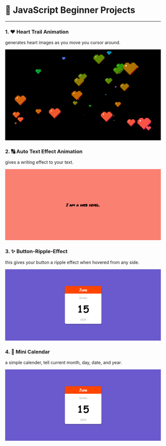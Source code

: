 # 🚀 JavaScript Beginner Projects
---
### 1. ❤ Heart Trail Animation
generates heart images as you move you cursor around.

![heart-trail-animation](Heart-Trail-Animation/heart-trail-animation.png)

### 2. 🔠 Auto Text Effect Animation
gives a writing effect to your text.

![auto-text-effect-animation](Auto-Text-Effect-Animation/auto-text-effect-animation.png)

### 3. ✨ Button-Ripple-Effect
this gives your button a ripple effect when hovered from any side.

<!-- ![button-ripple-effect](Button-Ripple-Effect/button-ripple-effect.jpg) -->
![mini-calendar](Mini-Calender/mini-calender.png)

### 4. 📅 Mini Calendar
a simple calender, tell current month, day, date, and year.

![mini-calendar](Mini-Calender/mini-calender.png)
